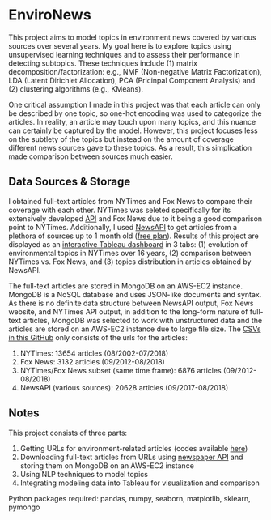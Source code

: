 # EnviroNews

This project aims to model topics in environment news covered by various sources over several years. My goal here is to explore topics using unsupervised learning techniques and to assess their performance in detecting subtopics. These techniques include (1) matrix decomposition/factorization: e.g., NMF (Non-negative Matrix Factorization), LDA (Latent Dirichlet Allocation), PCA (Pricinpal Component Analysis) and (2) clustering algorithms (e.g., KMeans).

One critical assumption I made in this project was that each article can only be described by one topic, so one-hot encoding was used to categorize the articles. In reality, an article may touch upon many topics, and this nuance can certainly be captured by the model. However, this project focuses less on the subtlety of the topics but instead on the amount of coverage different news sources gave to these topics. As a result, this simplication made comparison between sources much easier.

## Data Sources & Storage

I obtained full-text articles from NYTimes and Fox News to compare their coverage with each other. NYTimes was seleted specifically for its extensively developed [API](https://developer.nytimes.com/docs/articlesearch-product/1/overview) and Fox News due to it being a good comparison point to NYTimes. Additionally, I used [NewsAPI](https://newsapi.org/) to get articles from a plethora of sources up to 1 month old ([free plan](https://newsapi.org/pricing)). Results of this project are displayed as an [interactive Tableau dashboard](https://public.tableau.com/profile/khoa.lam#!/vizhome/NYT_2/README) in 3 tabs: (1) evolution of environmental topics in NYTimes over 16 years, (2) comparison between NYTimes vs. Fox News, and (3) topics distribution in articles obtained by NewsAPI.

The full-text articles are stored in MongoDB on an AWS-EC2 instance. MongoDB is a NoSQL database and uses JSON-like documents and syntax. As there is no definite data structure between NewsAPI output, Fox News website, and NYTimes API output, in addition to the long-form nature of full-text articles, MongoDB was selected to work with unstructured data and the articles are stored on an AWS-EC2 instance due to large file size. The [CSVs in this GitHub](./urls-data/) only consists of the urls for the articles:

1. NYTimes: 13654 articles (08/2002-07/2018)
2. Fox News: 3132 articles (09/2012-08/2018)
3. NYTimes/Fox News subset (same time frame): 6876 articles (09/2012-08/2018)
4. NewsAPI (various sources): 20628 articles (09/2017-08/2018)

## Notes

This project consists of three parts:

1. Getting URLs for environment-related articles (codes available [here](./code/url-codes))
2. Downloading full-text articles from URLs using [newspaper API](https://newspaper.readthedocs.io/en/latest/) and storing them on MongoDB on an AWS-EC2 instance
3. Using NLP techniques to model topics
4. Integrating modeling data into Tableau for visualization and comparison

Python packages required: pandas, numpy, seaborn, matplotlib, sklearn, pymongo